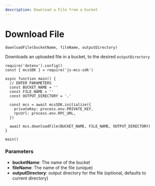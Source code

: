 ```yaml
---
description: Download a File from a bucket
---
```


# Download File

`downloadFile(bucketName, fileName, outputDirectory)`

Downloads an uploaded file in a bucket, to the desired `outputDirectory`

```
require('dotenv').config()
const { mcsSDK } = require('js-mcs-sdk')

async function main() {
  // ENTER PARAMETERS
  const BUCKET_NAME = ''
  const FILE_NAME = ''
  const OUTPUT_DIRECTORY = '.'

  const mcs = await mcsSDK.initialize({
    privateKey: process.env.PRIVATE_KEY,
    rpcUrl: process.env.RPC_URL,
  })
  
  await mcs.downloadFile(BUCKET_NAME, FILE_NAME, OUTPUT_DIRECTORY)
}

main()
```

### Parameters

* **bucketName**: The name of the bucket&#x20;
* **fileName**: The name of the file (unique)
* **outputDirectory**: output directory for the file (optional, defaults to current directory)
